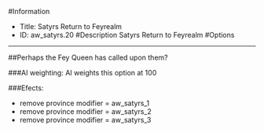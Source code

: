 #Information
 - Title: Satyrs Return to Feyrealm
 - ID: aw_satyrs.20
#Description
Satyrs Return to Feyrealm
#Options

___
##Perhaps the Fey Queen has called upon them?

###AI weighting:
AI weights this option at 100


###Efects:<ul><li>remove province modifier = aw_satyrs_1</li><li>remove province modifier = aw_satyrs_2</li><li>remove province modifier = aw_satyrs_3</li></ul>

